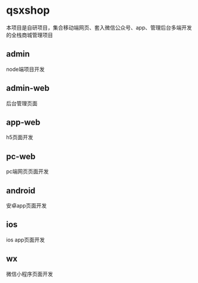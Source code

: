 # qsxshop
本项目是自研项目，集合移动端网页、套入微信公众号、app、管理后台多端开发的全栈商城管理项目
## admin
node端项目开发

## admin-web
后台管理页面

## app-web
h5页面开发

## pc-web
pc端网页页面开发

## android
安卓app页面开发

## ios
ios app页面开发

## wx
微信小程序页面开发

